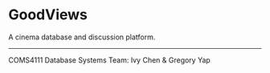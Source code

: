 # GoodViews

A cinema database and discussion platform.

---
COMS4111 Database Systems
Team: Ivy Chen & Gregory Yap
